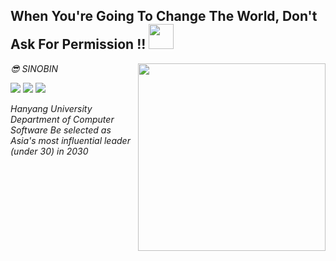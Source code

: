 <h2> When You're Going To Change The World, Don't Ask For Permission !! <img src = "https://github.com/youngbin03/youngbin03/assets/87307678/c47aad29-5001-4d73-a420-93962244b88f" width="40"></h2>

<img align='right' src = "https://github.com/youngbin03/youngbin03/assets/87307678/172b633e-5378-42f8-ba40-823df4772f60" width="300"> 
<p><em> 😎 SINOBIN <p><img src = "https://img.shields.io/badge/Python-3776AB?style=flat-square&logo=Python&logoColor=white" > <img src="https://img.shields.io/badge/Visual_Studio_Code-007ACC?style=flat-square&logo=Visual-Studio-Code&logoColor=white"> <img src ="http://mazassumnida.wtf/api/mini/generate_badge?boj=sinobin"></p>
Hanyang University Department of Computer Software
  Be selected as Asia's most influential leader (under 30) in 2030 </em></p>
